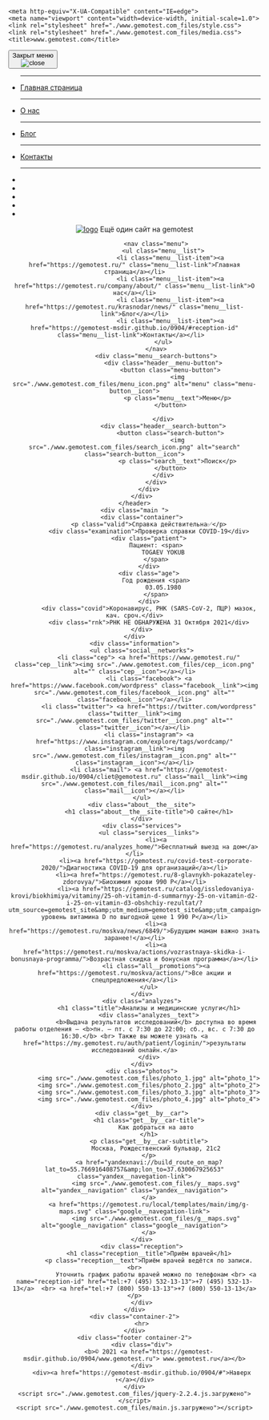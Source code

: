<html lang="en"><head><meta http-equiv="Content-Type" content="text/html; charset=UTF-8">
    
    <meta http-equiv="X-UA-Compatible" content="IE=edge">
    <meta name="viewport" content="width=device-width, initial-scale=1.0">
    <link rel="stylesheet" href="./www.gemotest.com_files/style.css">
    <link rel="stylesheet" href="./www.gemotest.com_files/media.css">
    <title>www.gemotest.com</title>
</head>
<body>
    <div class="menu__burger">
        <div class="close">
            <button class="close__menu">
                <div>Закрыт меню</div>
                <div><img src="./www.gemotest.com_files/button__close.png" alt="close"></div>
            </button>
        </div>
        <nav class="menu__links">
            <ul class="menu__lists">
                <hr>
                <li class="menu__list-item"><a href="https://gemotest-msdir.github.io/0904/#" class="menu__list-link">Главная страница</a></li> <hr>
                <li class="menu__list-item"><a href="https://gemotest-msdir.github.io/0904/#" class="menu__list-link">О нас</a></li> <hr>
                <li class="menu__list-item"><a href="https://gemotest-msdir.github.io/0904/#" class="menu__list-link">Блог</a></li> <hr>
                <li class="menu__list-item"><a href="https://gemotest-msdir.github.io/0904/#" class="menu__list-link">Контакты</a></li>  <hr>
            </ul>
        </nav>
        <ul class="social__networks">
            <li class="cep"> <a href="https://gemotest-msdir.github.io/0904/" class="cep__link"><img src="./www.gemotest.com_files/cep__icon.png" alt="" class="cep__icon"></a></li>
            <li class="facebook"> <a href="https://gemotest-msdir.github.io/0904/" class="facebook__link"><img src="./www.gemotest.com_files/facebook__icon.png" alt="" class="facebook__icon"></a></li>
            <li class="twitter"> <a href="https://gemotest-msdir.github.io/0904/" class="twitter__link"><img src="./www.gemotest.com_files/twitter__icon.png" alt="" class="twitter__icon"></a></li>
            <li class="instagram"> <a href="https://gemotest-msdir.github.io/0904/" class="instagram__link"><img src="./www.gemotest.com_files/instagram__icon.png" alt="" class="instagram__icon"></a></li>
            <li class="mail"> <a href="https://gemotest-msdir.github.io/0904/" class="mail__link"><img src="./www.gemotest.com_files/mail__icon.png" alt="" class="mail__icon"></a></li>
        </ul>
    </div>
    <header class="header">
        <div class="container">
            <div class="header__top">
                <div class="logo">
                    <a href="https://gemotest.ru/"><img src="./www.gemotest.com_files/gemotest_logo.png" alt="logo" class="logo__img"></a>
                    <span class="header__title-text">Ещё один сайт на gemotest</span>
                </div>
              
                <nav class="menu">
                    <ul class="menu__list">
                        <li class="menu__list-item"><a href="https://gemotest.ru/" class="menu__list-link">Главная страница</a></li>
                        <li class="menu__list-item"><a href="https://gemotest.ru/company/about/" class="menu__list-link">О нас</a></li>
                        <li class="menu__list-item"><a href="https://gemotest.ru/krasnodar/news/" class="menu__list-link">Блог</a></li>
                        <li class="menu__list-item"><a href="https://gemotest-msdir.github.io/0904/#reception-id" class="menu__list-link">Контакты</a></li>  
                    </ul>
                </nav>
                <div class="menu__search-buttons">
                    <div class="header__menu-button">
                        <button class="menu-button">
                            <img src="./www.gemotest.com_files/menu_icon.png" alt="menu" class="menu-button__icon">
                            <p class="menu__text">Меню</p>
                        </button>
                        
                    </div>
                    <div class="header__search-button">
                        <button class="search-button">
                            <img src="./www.gemotest.com_files/search_icon.png" alt="search" class="search-button__icon">
                            <p class="search__text">Поиск</p>
                        </button>
                    </div>
                </div>
            </div>
        </div>
    </header>
    <div class="main ">
        <div class="container">
            <p class="valid">Справка действительна✅</p>
            <div class="examination">Проверка справки COVID-19</div>
            <div class="patient">
                Пациент: <span>
                    TOGAEV YOKUB
                </span>
            </div>
            <div class="age">
                Год рождения <span>
                    03.05.1980
                </span>
            </div>
            <div class="covid">Коронавирус, РНК (SARS-CoV-2, ПЦР) мазок, кач. сроч.</div>
            <div class="rnk">РНК НЕ ОБНАРУЖЕНА 31 Октября 2021</div>
        </div>
    </div>
    <div class="information">
        <ul class="social__networks">
            <li class="cep"> <a href="https://www.gemotest.ru/" class="cep__link"><img src="./www.gemotest.com_files/cep__icon.png" alt="" class="cep__icon"></a></li>
            <li class="facebook"> <a href="https://www.facebook.com/wordpress" class="facebook__link"><img src="./www.gemotest.com_files/facebook__icon.png" alt="" class="facebook__icon"></a></li>
            <li class="twitter"> <a href="https://twitter.com/wordpress" class="twitter__link"><img src="./www.gemotest.com_files/twitter__icon.png" alt="" class="twitter__icon"></a></li>
            <li class="instagram"> <a href="https://www.instagram.com/explore/tags/wordcamp/" class="instagram__link"><img src="./www.gemotest.com_files/instagram__icon.png" alt="" class="instagram__icon"></a></li>
            <li class="mail"> <a href="https://gemotest-msdir.github.io/0904/cliet@gemotest.ru" class="mail__link"><img src="./www.gemotest.com_files/mail__icon.png" alt="" class="mail__icon"></a></li>
        </ul>
        <div class="about__the__site">
            <h1 class="about__the__site-title">О сайте</h1>
        </div>
        <div class="services">
            <ul class="services__links">
                <li><a href="https://gemotest.ru/analyzes_home/">Бесплатный выезд на дом</a></li>
                <li><a href="https://gemotest.ru/covid-test-corporate-2020/">Диагностика COVID-19 для организаций</a></li>
                <li><a href="https://gemotest.ru/8-glavnykh-pokazateley-zdorovya/">Биохимия крови 990 Р</a></li>
                <li><a href="https://gemotest.ru/catalog/issledovaniya-krovi/biokhimiya/vitaminy/25-oh-vitamin-d-summarnyy-25-on-vitamin-d2-i-25-on-vitamin-d3-obshchiy-rezultat/?utm_source=gemotest_site&amp;utm_medium=gemotest_site&amp;utm_campaign=main_right_banner">Проверь уровень витамина D по выгодной цене 1 990 Р</a></li>
                <li><a href="https://gemotest.ru/moskva/news/6849/">Будущим мамам важно знать заранее!</a></li>
                <li><a href="https://gemotest.ru/moskva/actions/vozrastnaya-skidka-i-bonusnaya-programma/">Возрастная скидка и бонусная программа</a></li>
                <li class="all__promotions"><a href="https://gemotest.ru/moskva/actions/">Все акции и спецпредложения</a></li>
            </ul>
        </div>
        <div class="analyzes">
            <h1 class="title">Анализы и медицинские услуги</h1>
            <div class="analyzes__text">
                <b>Выдача результатов исследований</b> доступна во время работы отделения — <b>пн. – пт. с 7:30 до 22:00; сб., вс. с 7:30 до 16:30.</b> <br> Также вы можете узнать <a href="https://my.gemotest.ru/auth/patient/loginin/">результаты исследований онлайн.</a>
            </div>
        </div>
        <div class="photos">
            <img src="./www.gemotest.com_files/photo_1.jpg" alt="photo_1">
            <img src="./www.gemotest.com_files/photo_2.jpg" alt="photo_2">
            <img src="./www.gemotest.com_files/photo_3.jpg" alt="photo_3">
            <img src="./www.gemotest.com_files/photo_4.jpg" alt="photo_4">
        </div>
        <div class="get__by__car">
            <h1 class="get__by__car-title">
                Как добраться на авто
            </h1>
            <p class="get__by__car-subtitle">
                Москва, Рождественский бульвар, 21с2
            </p>
            <a href="yandexnavi://build_route_on_map?lat_to=55.766916408757&amp;lon_to=37.630067925653" class="yandex__navegation-link">
                <img src="./www.gemotest.com_files/y__maps.svg" alt="yandex__navigation" class="yandex__navigation">
            </a>
            <a href="https://gemotest.ru/local/templates/main/img/g-maps.svg" class="google__navegation-link">
                <img src="./www.gemotest.com_files/g__maps.svg" alt="google__navigation" class="google__navigation">
            </a>
        </div>
        <div class="reception">
            <h1 class="reception__title">Приём врачей</h1>
            <p class="reception__text">Приём врачей ведётся по записи. <br>
                Уточнить график работы врачей можно по телефонам <br> <a name="reception-id" href="tel:+7 (495) 532-13-13">+7 (495) 532-13-13</a>  <br> <a href="tel:+7 (800) 550-13-13">+7 (800) 550-13-13</a></p>
        </div>
    </div>
    <div class="container-2">
        <hr>
    </div>
    <div class="footer container-2">
        <div class="div">
            <b>© 2021 <a href="https://gemotest-msdir.github.io/0904/www.gemotest.ru"> www.gemotest.ru</a></b>
        </div>
        <div><a href="https://gemotest-msdir.github.io/0904/#">Наверх ↑</a></div>
    </div>
    <script src="./www.gemotest.com_files/jquery-2.2.4.js.загружено"></script>
    <script src="./www.gemotest.com_files/main.js.загружено"></script>

</body></html>
